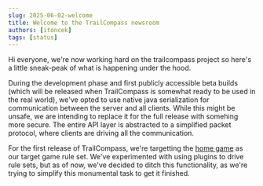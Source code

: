 ```yaml
---
slug: 2025-06-02-welcome
title: Welcome to the TrailCompass newsroom
authors: [itoncek]
tags: [status]
---
```

Hi everyone,
we're now working hard on the trailcompass project so here's a little sneak-peak of what is happening under the hood.
<!-- truncate -->
During the development phase and first publicly accessible beta builds (which will be released when TrailCompass is somewhat ready to be used in the real world), we've opted to use native java serialization for communication between the server and all clients. While this might be unsafe, we are intending to replace it for the full release with somehing more secure. The entire API layer is abstracted to a simplified packet protocol, where clients are driving all the communication.

For the first release of TrailCompass, we're targetting the [home game](https://store.nebula.tv/collections/nebula/products/hideandseek) as our target game rule set. We've experimented with using plugins to drive rule sets, but as of now, we've decided to ditch this functionality, as we're trying to simplify this monumental task to get it finished.